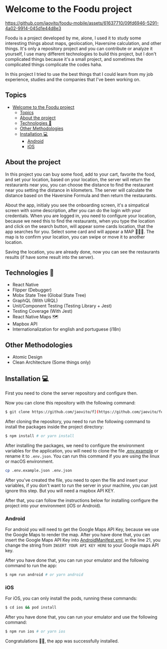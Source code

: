 # Welcome to the Foodu project

https://github.com/jaovito/foodu-mobile/assets/61637710/09fd6946-5291-4a02-9914-045d1e44d8e3

Foodu is a project developed by me, alone, I used it to study some interesting things about maps, geolocation, Haversine calculation, and other things. It's only a repository project and you can contribute or analyze it yourself, I use many different technologies to build this project, but I don't complicated things because it's a small project, and sometimes the complicated things complicate the codes haha.

In this project I tried to use the best things that I could learn from my job experience, studies and the companies that I've been working on.

## Topics
- [Welcome to the Foodu project](#welcome-to-the-foodu-project)
  - [Topics](#topics)
  - [About the project](#about-the-project)
  - [Technologies 🚀](#technologies-)
  - [Other Methodologies](#other-methodologies)
  - [Installation 💻](#installation-)
    - [Android](#android)
    - [iOS](#ios)


## About the project
In this project you can buy some food, add to your cart, favorite the food, and set your location, based on your location, the server will return the restaurants near you, you can choose the distance to find the restaurant near you setting the distance in kilometers. The server will calculate the distance based on the Haversine Formula and then return the restaurants.

About the app, initialy you see the onboarding screen, it's a simpatical screen with some description, after you can do the login with your credentials. When you are logged in, you need to configure your location, because we need this to find the restaurants, when you type the location and click on the search button, will appear some cards location, that the app searches for you. Select some card and will appear a MAP 🤩🤩🤩. The map is to confirm your location, you can swipe or move it to another location.

Saving the location, you are already done, now you can see the restaurants results (if have some result into the server).

## Technologies 🚀
- React Native
- Flipper (Debugger)
- Mobx State Tree (Global State Tree)
- GraphQL (With URQL)
- Unit/Component Testing (Testing Library + Jest)
- Testing Coverage (With Jest)
- React Native Maps 🗺️
- Mapbox API
- Internationalization for english and portuguese (i18n)

## Other Methodologies
- Atomic Design
- Clean Architecture (Some things only)

## Installation 💻
First you need to clone the server repository and configure then.

Now you can clone this repository with the following command:

```sh
$ git clone https://github.com/jaovito/f](https://github.com/jaovito/foodu-mobile.git
```

After cloning the repository, you need to run the following command to install the packages inside the project directory:

```sh
$ npm install # or yarn install
```

After installing the packages, we need to configure the environment variables for the application, you will need to clone the file [.env.example](./.env.example.json) or rename it to `.env.json`. You can run this command if you are using the linux or macOS environment.
```sh
cp .env.example.json .env.json
```

After you've created the file, you need to open the file and insert your variables, if you don't want to run the server in your machine, you can just ignore this step. But you will need a mapbox API KEY.

After that, you can follow the instructions below for installing configure the project into your environment (iOS or Android).

### Android
For android you will need to get the Google Maps API Key, because we use the Google Maps to render the map. After you have done that, you can insert the Google Maps API Key into [AndroidManifest.xml](./android/app/src/main/AndroidManifest.xml), in the line 21, you change the string from `INSERT YOUR API KEY HERE` to your Google maps API key.

After you have done that, you can run your emulator and the following command to run the app:
```sh
$ npm run android # or yarn android
```

### iOS
For iOS, you can only install the pods, running these commands:

```sh
$ cd ios && pod install
```

After you have done that, you can run your emulator and use the following command:

```sh
$ npm run ios # or yarn ios
```

Congratulations 👏🎉, the app was successfully installed.
